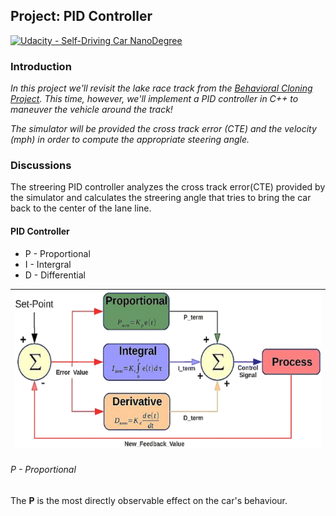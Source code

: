 Project: PID Controller
---

[![Udacity - Self-Driving Car NanoDegree](https://s3.amazonaws.com/udacity-sdc/github/shield-carnd.svg)](http://www.udacity.com/drive)

### Introduction

*In this project we'll revisit the lake race track from the [Behavioral Cloning Project](https://github.com/snandasena/behavioral-cloning). This time, however, we'll implement a PID controller in C++ to maneuver the vehicle around the track!*

*The simulator will be provided the cross track error (CTE) and the velocity (mph) in order to compute the appropriate steering angle.*

### Discussions

The streering PID controller analyzes the cross track error(CTE) provided by the simulator and calculates the streering angle that tries to bring the car back to the center of the lane line. 


#### PID Controller
* P - Proportional
* I - Intergral
* D - Differential

|<img src="data/pid-img.png" width="600" height="250" />|
|-------------------------------------------------------------|


###### P - Proportional

The **P** is the most directly observable effect on the car's behaviour. 
